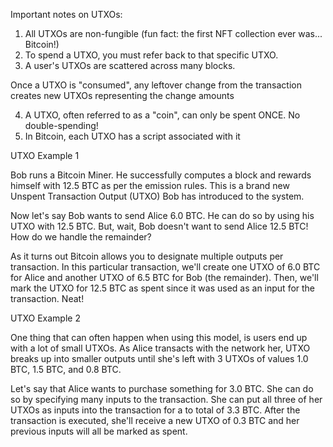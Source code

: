 Important notes on UTXOs:

1. All UTXOs are non-fungible (fun fact: the first NFT collection ever was... Bitcoin!)
2. To spend a UTXO, you must refer back to that specific UTXO.
3. A user's UTXOs are scattered across many blocks.

Once a UTXO is "consumed", any leftover change from the transaction creates new UTXOs representing the change amounts


4. A UTXO, often referred to as a "coin", can only be spent ONCE. No double-spending!
5. In Bitcoin, each UTXO has a script associated with it


UTXO Example 1


Bob runs a Bitcoin Miner. 
He successfully computes a block and rewards himself with 12.5 BTC as per the emission rules. 
This is a brand new Unspent Transaction Output (UTXO) Bob has introduced to the system.

Now let's say Bob wants to send Alice 6.0 BTC. 
He can do so by using his UTXO with 12.5 BTC. 
But, wait, Bob doesn't want to send Alice 12.5 BTC! How do we handle the remainder? 

As it turns out Bitcoin allows you to designate multiple outputs per transaction. 
In this particular transaction, we'll create one UTXO of 6.0 BTC for Alice and another UTXO of 6.5 BTC for Bob (the remainder). 
Then, we'll mark the UTXO for 12.5 BTC as spent since it was used as an input for the transaction. Neat!


UTXO Example 2



One thing that can often happen when using this model, is users end up with a lot of small UTXOs. As Alice transacts with the network her, UTXO breaks up into smaller outputs until she's left with 3 UTXOs of values 1.0 BTC, 1.5 BTC, and 0.8 BTC.

Let's say that Alice wants to purchase something for 3.0 BTC. She can do so by specifying many inputs to the transaction. She can put all three of her UTXOs as inputs into the transaction for a to total of 3.3 BTC. After the transaction is executed, she'll receive a new UTXO of 0.3 BTC and her previous inputs will all be marked as spent.
